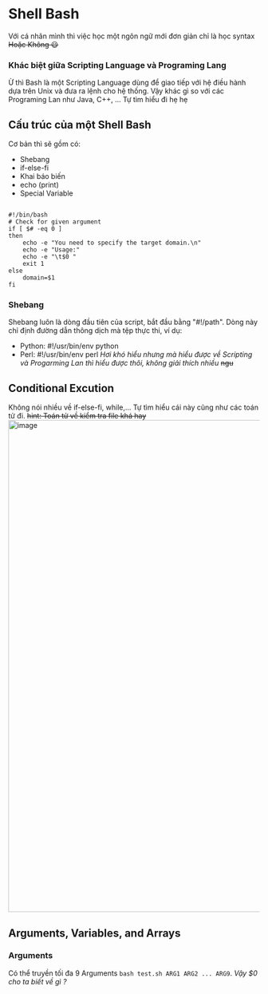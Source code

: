 # Shell Bash
Với cá nhân mình thì việc học một ngôn ngữ mới đơn giản chỉ là học syntax ~~Hoặc Không 😃~~
### Khác biệt giữa Scripting Language và Programing Lang
Ừ thì Bash là một Scripting Language dùng để giao tiếp với hệ điều hành dựa trên Unix và đưa ra lệnh cho hệ thống. Vậy khác gì so với các Programing Lan như Java, C++, ...
Tự tìm hiểu đi hẹ hẹ
## Cấu trúc của một Shell Bash
Cơ bản thì sẽ gồm có:
- Shebang
- if-else-fi
- Khai báo biến
- echo (print)
- Special Variable
<code>
#!/bin/bash
# Check for given argument
if [ $# -eq 0 ]
then
	echo -e "You need to specify the target domain.\n"
	echo -e "Usage:"
	echo -e "\t$0 <domain>"
	exit 1
else
	domain=$1
fi 
</code>

### Shebang
Shebang luôn là dòng đầu tiên của script, bắt đầu bằng "#!/path". Dòng này chỉ định đường dẫn thông dịch mà tệp thực thi, ví dụ:
- Python: #!/usr/bin/env python
- Perl: #!/usr/bin/env perl
*Hơi khó hiểu nhưng mà hiểu được về Scripting và Progarming Lan thì hiểu được thôi, không giải thích nhiều* ~~ngu~~

## Conditional Excution
Không nói nhiều về if-else-fi, while,... Tự tìm hiểu cái này cũng như các toán tử đi. ~~hint: Toán tử về kiểm tra file khá hay~~
<img width="1346" height="986" alt="image" src="https://github.com/user-attachments/assets/b5396691-dfd6-49bc-b331-8c0c520254ab" />

## Arguments, Variables, and Arrays
### Arguments
Có thể truyền tối đa 9 Arguments `bash test.sh ARG1 ARG2 ... ARG9`. *Vậy $0 cho ta biết về gì ?*





